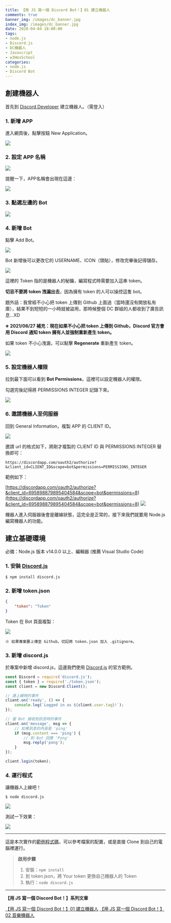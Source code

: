```yaml
---
title: 【用 JS 寫一個 Discord Bot！】01 建立機器人
comments: true
banner_img: /images/dc_banner.jpg
index_img: /images/dc_banner.jpg
date: 2020-04-04 18:00:00
tags: 
- node.js
- Discord.js
- DC機器人
- Javascript
- w3HexSchool
categories: 
- node.js
- Discord Bot
---
```


## 創建機器人

首先到 [Discord Developer](https://discordapp.com/developers/applications/) 建立機器人。（需登入）

### 1. 新增 APP

進入網頁後，點擊按鈕 New Application。

![](/images/dc-bot/01/01.jpg)

### 2. 設定 APP 名稱

![](/images/dc-bot/01/02.jpg)

提醒一下，APP名稱會出現在這邊：

![](/images/dc-bot/01/02-1.jpg)

### 3. 點選左邊的 Bot

![](/images/dc-bot/01/03.jpg)

### 4. 新增 Bot

點擊 Add Bot。

![](/images/dc-bot/01/04.jpg)

Bot 新增後可以更改它的 USERNAME、ICON（頭貼），修改完畢後記得儲存。

![](/images/dc-bot/01/05.jpg)

這裡的 Token 指的是機器人的秘鑰，編寫程式時需要加入這串 token。

**切忌不要將 token 洩漏出去**，因為擁有 token 的人可以操控這隻 bot。

題外話：我曾經不小心把 token 上傳到 Github 上面過（當時還沒有開放私有庫），結果不到短短的一小時就被盜用，那時候整個 DC 群組的人都收到了廣告訊息...XD

**※ 2021/06/27 補充：現在如果不小心把 token 上傳到 Github，Discord 官方會用 Discord 通知 token 擁有人並強制重新產生 token。**

如果 token 不小心洩漏，可以點擊 **Regenerate** 重新產生 token。

![](/images/dc-bot/01/06.jpg)

### 5. 設定機器人權限

拉到最下面可以看到 **Bot Permissions**，這裡可以設定機器人的權限。

勾選完後記得將 PERMISSIONS INTEGER 記錄下來。

![](/images/dc-bot/01/09.jpg)

### 6. 邀請機器人至伺服器

回到 General Information，複製 APP 的 CLIENT ID。

![](/images/dc-bot/01/07.jpg)

邀請 url 的格式如下，將剛才複製的 CLIENT ID 與 PERMISSIONS INTEGER 替換即可：

`https://discordapp.com/oauth2/authorize?&client_id=CLIENT_ID&scope=bot&permissions=PERMISSIONS_INTEGER`

範例如下：

[https://discordapp.com/oauth2/authorize?&client_id=695898879895404584&scope=bot&permissions=8](https://discordapp.com/oauth2/authorize?&client_id=695898879895404584&scope=bot&permissions=8)
![](/images/dc-bot/01/08.jpg)

機器人進入伺服器後會是離線狀態，這完全是正常的，接下來我們就要用 Node.js 編寫機器人的功能。

## 建立基礎環境

必備：Node.js 版本 v14.0.0 以上、編輯器 (推薦 Visual Studio Code)

### 1. 安裝 [Discord.js](https://github.com/discordjs/discord.js/)

```
$ npm install discord.js
```

### 2. 新增 token.json

```json
{
    "token": "Token"
}
```

Token 在 Bot 頁面複製：

![](/images/dc-bot/01/06.jpg)

`※ 如果專案要上傳至 Github，切記將 token.json 加入 .gitignore。`

### 3. 新增 discord.js

於專案中新增 discord.js，這邊我們使用 [Discord.js](https://github.com/discordjs/discord.js/) 的官方範例。

```js
const Discord = require('discord.js');
const { token } = require('./token.json');
const client = new Discord.Client();

// 連上線時的事件
client.on('ready', () => {
    console.log(`Logged in as ${client.user.tag}!`);
});

// 當 Bot 接收到訊息時的事件
client.on('message', msg => {
    // 如果訊息的內容是 'ping'
    if (msg.content === 'ping') {
        // 則 Bot 回應 'Pong'
        msg.reply('pong');
    }
});

client.login(token);
```

### 4. 運行程式

讓機器人上線吧！

```
$ node discord.js
```

![](/images/dc-bot/01/11.jpg)

測試一下效果：

![](/images/dc-bot/01/10.jpg)

-------

這是本次實作的[範例程式碼](https://github.com/B-l-u-e-b-e-r-r-y/Discord-Bot-01)，可以參考檔案的配置，或是直接 Clone 到自己的電腦裡運行。

> **啟用步驟**
> 1. 安裝：`npm install`
> 2. 到 token.json，將 Your token 更換自己機器人的 Token
> 3. 執行：`node discord.js`

------------------------------------------

**【用 JS 寫一個 Discord Bot！】系列文章**

[【用 JS 寫一個 Discord Bot！】01 建立機器人](https://b-l-u-e-b-e-r-r-y.github.io/post/DiscordBot01/)
[【用 JS 寫一個 Discord Bot！】02 音樂機器人](https://b-l-u-e-b-e-r-r-y.github.io/post/DiscordBot02/)
